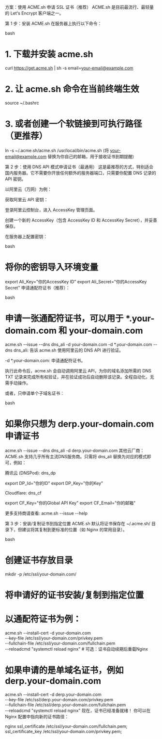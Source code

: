 方案：使用 ACME.sh 申请 SSL 证书（推荐）
ACME.sh 是目前最流行、最轻量的 Let's Encrypt 客户端之一。

第 1 步：安装 ACME.sh
在服务器上执行以下命令：

bash
# 1. 下载并安装 acme.sh
curl https://get.acme.sh | sh -s email=your-email@example.com

# 2. 让 acme.sh 命令在当前终端生效
source ~/.bashrc

# 3. 或者创建一个软链接到可执行路径（更推荐）
ln -s  ~/.acme.sh/acme.sh /usr/local/bin/acme.sh
(将 your-email@example.com 替换为你自己的邮箱，用于接收证书到期提醒)

第 2 步：使用 DNS API 模式申请证书（最通用）
这是最推荐的方式，特别适合国内服务器。它不需要你开放任何额外的服务器端口，只需要你配置 DNS 记录的 API 密钥。

以阿里云（万网）为例：

获取阿里云 API 密钥：

登录阿里云控制台，进入 AccessKey 管理页面。

创建一个新的 AccessKey（包含 AccessKey ID 和 AccessKey Secret），并妥善保存。

在服务器上配置密钥：

bash
# 将你的密钥导入环境变量
export Ali_Key="你的AccessKey ID"
export Ali_Secret="你的AccessKey Secret"
申请通配符证书（推荐）：

bash
# 申请一张通配符证书，可以用于 *.your-domain.com 和 your-domain.com
acme.sh --issue --dns dns_ali -d your-domain.com -d *.your-domain.com
--dns dns_ali: 告诉 acme.sh 使用阿里云的 DNS API 进行验证。

-d *.your-domain.com: 申请通配符证书。

执行此命令后，acme.sh 会自动调用阿里云 API，为你的域名添加所需的 DNS TXT 记录来完成所有权验证，并在验证成功后自动删除该记录。全程自动化，无需手动操作。

或者，只申请单个子域名证书：

bash
# 如果你只想为 derp.your-domain.com 申请证书
acme.sh --issue --dns dns_ali -d derp.your-domain.com
其他云厂商：
ACME.sh 支持几乎所有主流DNS服务商。只需将 dns_ali 替换为对应的模式即可，例如：

腾讯云 (DNSPod): dns_dp

export DP_Id="你的ID" export DP_Key="你的Key"

Cloudflare: dns_cf

export CF_Key="你的Global API Key" export CF_Email="你的邮箱"

更多支持商请查看: acme.sh --issue --help

第 3 步：安装/复制证书到指定位置
ACME.sh 默认将证书保存在 ~/.acme.sh/ 目录下，但建议将其复制到更标准的位置（如 Nginx 的常用目录）。

bash
# 创建证书存放目录
mkdir -p /etc/ssl/your-domain.com/

# 将申请好的证书安装/复制到指定位置
# 以通配符证书为例：
acme.sh --install-cert -d your-domain.com \
--key-file       /etc/ssl/your-domain.com/privkey.pem  \
--fullchain-file /etc/ssl/your-domain.com/fullchain.pem \
--reloadcmd     "systemctl reload nginx" # 可选：证书自动续期后重载Nginx

# 如果申请的是单域名证书，例如 derp.your-domain.com
acme.sh --install-cert -d derp.your-domain.com \
--key-file       /etc/ssl/derp.your-domain.com/privkey.pem  \
--fullchain-file /etc/ssl/derp.your-domain.com/fullchain.pem \
--reloadcmd     "systemctl reload nginx"
现在，证书已经准备就绪！ 你可以在 Nginx 配置中指向新的证书路径：

nginx
ssl_certificate /etc/ssl/your-domain.com/fullchain.pem;
ssl_certificate_key /etc/ssl/your-domain.com/privkey.pem;

